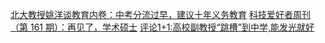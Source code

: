 [北大教授姚洋谈教育内卷：中考分流过早，建议十年义务教育](https://baijiahao.baidu.com/s?id=1707080300177266873)
[科技爱好者周刊（第 161 期）：再见了，学术硕士](https://www.ruanyifeng.com/blog/2021/06/weekly-issue-161.html)
[评论1+1:高校副教授“跳槽”到中学,能发光就好](https://weibo.com/ttarticle/p/show?id=2309404656386393899183)